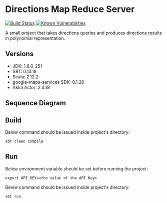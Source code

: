 # Directions Map Reduce Server #

[![Build Status](https://travis-ci.com/steve-papadogiannis/dist-sys-server-scala.svg?branch=master)](https://travis-ci.com/steve-papadogiannis/dist-sys-server-scala)
[![Known Vulnerabilities](https://snyk.io/test/github/steve-papadogiannis/dist-sys-server-scala/badge.svg)](https://snyk.io/test/github/steve-papadogiannis/dist-sys-server-scala)

A small project that takes directions queries and produces directions results in polynomial representation.

## Versions ##

* JDK: 1.8.0_251
* SBT: 0.13.18
* Scala: 2.12.2
* google-maps-services SDK: 0.1.20
* Akka Actor: 2.4.18

## Sequence Diagram ## 


## Build ##

Below command should be issued inside project's directory:

```
sbt clean compile
```

## Run ##

Below environment variable should be set before running the project:

```shell
export API_KEY=<the value of the API Key>
```

Below command should be issued inside project's directory:

```sbt
sbt run
```